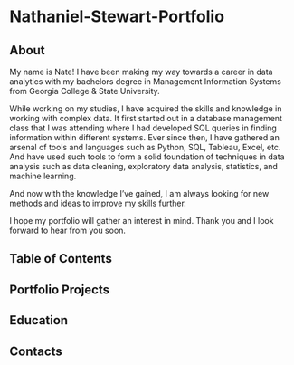 # Nathaniel-Stewart-Portfolio
## About
My name is Nate! I have been making my way towards a career in data analytics with my bachelors degree in Management Information Systems from Georgia College & State University.

While working on my studies, I have acquired the skills and knowledge in working with complex data. It first started out in a database management class that I was attending where I had developed SQL queries in finding information within different systems. 
Ever since then, I have gathered an arsenal of tools and languages such as Python, SQL, Tableau, Excel, etc. And have used such tools to form a solid foundation of techniques in data analysis such as data cleaning, exploratory data analysis, statistics, and machine learning.

And now with the knowledge I’ve gained, I am always looking for new methods and ideas to improve my skills further.

I hope my portfolio will gather an interest in mind. Thank you and I look forward to hear from you soon.

## Table of Contents


## Portfolio Projects

###

## Education

## Contacts
